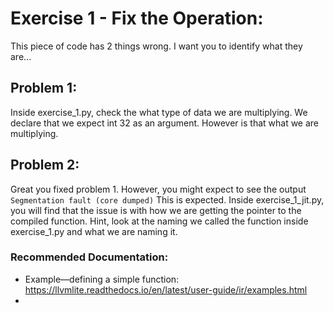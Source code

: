 # Exercise 1 - Fix the Operation:

This piece of code has 2 things wrong. I want you to identify what they are...

## Problem 1:
Inside exercise_1.py, check the what type of data we are multiplying. We declare that we expect int 32 as an argument. However is that what we are multiplying.

## Problem 2:
Great you fixed problem 1. However, you might expect to see the output ```Segmentation fault (core dumped)``` 
This is expected. Inside exercise_1_jit.py, you will find that the issue is with how we are getting the pointer to the compiled function. Hint, look at the naming we called the function inside exercise_1.py and what we are naming it.

### Recommended Documentation:
- Example—defining a simple function: https://llvmlite.readthedocs.io/en/latest/user-guide/ir/examples.html
- 
